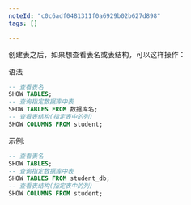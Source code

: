 ```yaml
---
noteId: "c0c6adf0481311f0a6929b02b627d898"
tags: []

---
```


创建表之后，如果想查看表名或表结构，可以这样操作：

语法

```sql
-- 查看表名
SHOW TABLES;
-- 查询指定数据库中表
SHOW TABLES FROM 数据库名;
-- 查看表结构(指定表中的列)
SHOW COLUMNS FROM student;
```

示例: 

```sql
-- 查看表名
SHOW TABLES;
-- 查询指定数据库中表
SHOW TABLES FROM student_db;
-- 查看表结构(指定表中的列)
SHOW COLUMNS FROM student;
```


